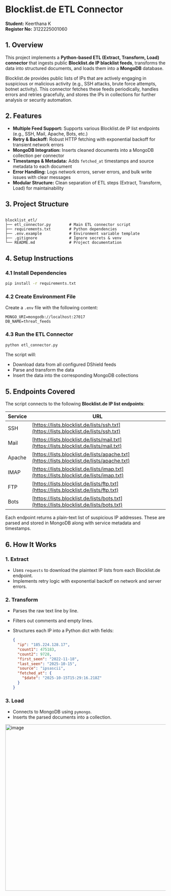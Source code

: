 # Blocklist.de ETL Connector

**Student:** Keerthana K <br>
**Register No:** 3122225001060

## 1. Overview

This project implements a **Python-based ETL (Extract, Transform, Load) connector** that ingests public **Blocklist.de IP blacklist feeds**, transforms the data into structured documents, and loads them into a **MongoDB** database.

Blocklist.de provides public lists of IPs that are actively engaging in suspicious or malicious activity (e.g., SSH attacks, brute force attempts, botnet activity). This connector fetches these feeds periodically, handles errors and retries gracefully, and stores the IPs in collections for further analysis or security automation.

## 2. Features

- **Multiple Feed Support:** Supports various Blocklist.de IP list endpoints (e.g., SSH, Mail, Apache, Bots, etc.)  
- **Retry & Backoff:** Robust HTTP fetching with exponential backoff for transient network errors  
- **MongoDB Integration:** Inserts cleaned documents into a MongoDB collection per connector  
- **Timestamps & Metadata:** Adds `fetched_at` timestamps and source metadata to each document  
- **Error Handling:** Logs network errors, server errors, and bulk write issues with clear messages  
- **Modular Structure:** Clean separation of ETL steps (Extract, Transform, Load) for maintainability

## 3. Project Structure

```

blocklist_etl/
├── etl_connector.py        # Main ETL connector script
├── requirements.txt        # Python dependencies
├── .env.example            # Environment variable template
├── .gitignore              # Ignore secrets & venv
└── README.md               # Project documentation
````

## 4. Setup Instructions

### 4.1 Install Dependencies
```bash
pip install -r requirements.txt
```

### 4.2 Create Environment File
Create a `.env` file with the following content:

```
MONGO_URI=mongodb://localhost:27017
DB_NAME=threat_feeds
```

### 4.3 Run the ETL Connector

```bash
python etl_connector.py
```

The script will:

* Download data from all configured DShield feeds
* Parse and transform the data
* Insert the data into the corresponding MongoDB collections

## 5. Endpoints Covered

The script connects to the following **Blocklist.de IP list endpoints**:

| Service | URL                                                                                        |
| ------- | ------------------------------------------------------------------------------------------ |
| SSH     | [https://lists.blocklist.de/lists/ssh.txt](https://lists.blocklist.de/lists/ssh.txt)       |
| Mail    | [https://lists.blocklist.de/lists/mail.txt](https://lists.blocklist.de/lists/mail.txt)     |
| Apache  | [https://lists.blocklist.de/lists/apache.txt](https://lists.blocklist.de/lists/apache.txt) |
| IMAP    | [https://lists.blocklist.de/lists/imap.txt](https://lists.blocklist.de/lists/imap.txt)     |
| FTP     | [https://lists.blocklist.de/lists/ftp.txt](https://lists.blocklist.de/lists/ftp.txt)       |
| Bots    | [https://lists.blocklist.de/lists/bots.txt](https://lists.blocklist.de/lists/bots.txt)     |

Each endpoint returns a plain-text list of suspicious IP addresses. These are parsed and stored in MongoDB along with service metadata and timestamps.

## 6. How It Works

### 1. **Extract**

* Uses `requests` to download the plaintext IP lists from each Blocklist.de endpoint.
* Implements retry logic with exponential backoff on network and server errors.

### 2. **Transform**

* Parses the raw text line by line.
* Filters out comments and empty lines.
* Structures each IP into a Python dict with fields:

  ```json
  {
    "ip": "185.224.128.17",
    "count1": 475183,
    "count2": 9728,
    "first_seen": "2022-11-18",
    "last_seen": "2025-10-15",
    "source": "ipsascii",
    "fetched_at": {
      "$date": "2025-10-15T15:29:16.218Z"
    }
  }
  
  ```




### 3. **Load**

* Connects to MongoDB using `pymongo`.
* Inserts the parsed documents into a collection.


<img width="1312" height="521" alt="image" src="https://github.com/user-attachments/assets/9b8b3d78-e5a7-4fb4-9bad-c35a77a29a4a" />


